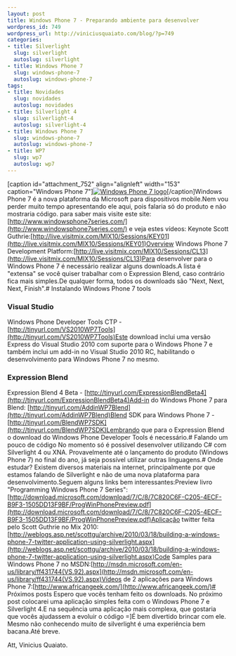 ```yaml
--- 
layout: post
title: Windows Phone 7 - Preparando ambiente para desenvolver
wordpress_id: 749
wordpress_url: http://viniciusquaiato.com/blog/?p=749
categories: 
- title: Silverlight
  slug: silverlight
  autoslug: silverlight
- title: Windows Phone 7
  slug: windows-phone-7
  autoslug: windows-phone-7
tags: 
- title: Novidades
  slug: novidades
  autoslug: novidades
- title: Silverlight 4
  slug: silverlight-4
  autoslug: silverlight-4
- title: Windows Phone 7
  slug: windows-phone-7
  autoslug: windows-phone-7
- title: WP7
  slug: wp7
  autoslug: wp7
---
```

[caption id="attachment_752" align="alignleft" width="153" caption="Windows Phone 7"][![Windows Phone 7 logo](http://viniciusquaiato.com/images_posts/logo.jpg "Windows Phone 7 logo")](http://viniciusquaiato.com/images_posts/logo.jpg)[/caption]Windows Phone 7 é a nova plataforma da Microsoft para dispositivos mobile.Nem vou perder muito tempo apresentando ele aqui, pois falaria só do produto e não mostraria código. para saber mais visite este site: [http://www.windowsphone7series.com/](http://www.windowsphone7series.com/) e veja estes vídeos: Keynote Scott Guthrie:[http://live.visitmix.com/MIX10/Sessions/KEY01](http://live.visitmix.com/MIX10/Sessions/KEY01)Overview Windows Phone 7 Development Platform:[http://live.visitmix.com/MIX10/Sessions/CL13](http://live.visitmix.com/MIX10/Sessions/CL13)Para desenvolver para o Windows Phone 7 é necessário realizar alguns downloads.A lista é "extensa" se você quiser trabalhar com o Expression Blend, caso contrário fica mais simples.De qualquer forma, todos os downloads são "Next, Next, Next, Finish".# Instalando Windows Phone 7 tools


### Visual Studio
Windows Phone Developer Tools CTP - [http://tinyurl.com/VS2010WP7Tools](http://tinyurl.com/VS2010WP7Tools)Este download inclui uma versão Express do Visual Studio 2010 com suporte para o Windows Phone 7 e também inclui um add-in no Visual Studio 2010 RC, habilitando o desenvolvimento para Windows Phone 7 no mesmo.

### Expression Blend
Expression Blend 4 Beta - [http://tinyurl.com/ExpressionBlendBeta4](http://tinyurl.com/ExpressionBlendBeta4)Add-in do Windows Phone 7 para Blend: [http://tinyurl.com/AddinWP7Blend](http://tinyurl.com/AddinWP7Blend)Blend SDK para Windows Phone 7 - [http://tinyurl.com/BlendWP7SDK](http://tinyurl.com/BlendWP7SDK)Lembrando que para o Expression Blend o download do Windows Phone Developer Tools é necessário.# Falando um pouco de código
No momento só é possível desenvolver utilizando C# com Silverlight 4 ou XNA. Provavelmente até o lançamento do produto (Windows Phone 7) no final do ano, já seja possível utilizar outras linguagens.# Onde estudar?
Existem diversos materiais na internet, principalmente por que estamos falando de Silverlight e não de uma nova plataforma para desenvolvimento.Seguem alguns links bem interessantes:Preview livro "Programming Windows Phone 7 Series":[http://download.microsoft.com/download/7/C/8/7C820C6F-C205-4ECF-B9F3-1505DD13F9BF/ProgWinPhonePreview.pdf](http://download.microsoft.com/download/7/C/8/7C820C6F-C205-4ECF-B9F3-1505DD13F9BF/ProgWinPhonePreview.pdf)Aplicação twitter feita pelo Scott Guthrie no Mix 2010:[http://weblogs.asp.net/scottgu/archive/2010/03/18/building-a-windows-phone-7-twitter-application-using-silverlight.aspx](http://weblogs.asp.net/scottgu/archive/2010/03/18/building-a-windows-phone-7-twitter-application-using-silverlight.aspx)Code Samples para Windows Phone 7 no MSDN:[http://msdn.microsoft.com/en-us/library/ff431744(VS.92).aspx](http://msdn.microsoft.com/en-us/library/ff431744(VS.92).aspx)Vídeos de 2 aplicações para Windows Phone 7:[http://www.africangeek.com/](http://www.africangeek.com/)# Próximos posts
Espero que vocês tenham feito os downloads. No próximo post colocarei uma aplicação simples feita com o Windows Phone 7 e Silverlight 4.E na sequência uma aplicação mais complexa, que gostaria que vocês ajudassem a evoluir o código =]É bem divertido brincar com ele. Mesmo não conhecendo muito de silverlight é uma experiência bem bacana.Até breve.

Att,
Vinicius Quaiato.
